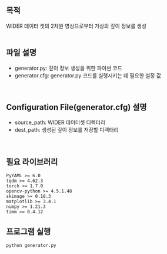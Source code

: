 ## 목적

WIDER 데이터 셋의 2차원 영상으로부터 가상의 깊이 정보를 생성  
<br/>


## 파일 설명
- generator.py: 깊이 정보 생성을 위한 파이썬 코드
- generator.cfg: generator.py 코드를 실행시키는 데 필요한 설정 값
<br/>

## Configuration File(generator.cfg) 설명

- source_path: WIDER 데이터셋 디렉터리
- dest_path: 생성된 깊이 정보를 저장할 디렉터리
<br/>
  
## 필요 라이브러리
```
PyYAML >= 6.0
tqdm >= 4.62.3
torch >= 1.7.0
opencv-python >= 4.5.1.48
skimage >= 0.18.3
matplotlib >= 3.4.1
numpy >= 1.21.3
timm >= 0.4.12
```


## 프로그램 실행
```
python generator.py
```
